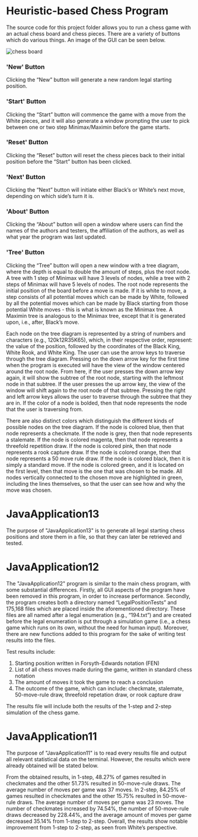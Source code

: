 # Heuristic-based Chess Program

The source code for this project folder allows you to run a chess game with an actual chess board and chess pieces. There are a variety of buttons which do various things. An image of the GUI can be seen below.

![chess board](Minimax-Algorithm-for-a-King-and-Rook-vs-King-Chess-Endgame/board.png)

### 'New' Button

Clicking the “New” button will generate a new random legal starting position. 

### 'Start' Button

Clicking the “Start” button will commence the game with a move from the White pieces, and it will also generate a window prompting the user to pick between one or two step Minimax/Maximin before the game starts.

### 'Reset' Button

Clicking the “Reset” button will reset the chess pieces back to their initial position before the “Start” button has been clicked. 

### 'Next' Button

Clicking the “Next” button will initiate either Black’s or White’s next move, depending on which side’s turn it is. 

### 'About' Button

Clicking the “About” button will open a window where users can find the names of the authors and testers, the affiliation of the authors, as well as what year the program was last updated.

### 'Tree' Button

Clicking the “Tree” button will open a new window with a tree diagram, where the depth is equal to double the amount of steps, plus the root node. A tree with 1 step of Minimax will have 3 levels of nodes, while a tree with 2 steps of Minimax will have 5 levels of nodes. The root node represents the initial position of the board before a move is made. If it is white to move, a step consists of all potential moves which can be made by White, followed by all the potential moves which can be made by Black starting from those potential White moves - this is what is known as the Minimax tree. A Maximin tree is analogous to the Minimax tree, except that it is generated upon, i.e., after, Black’s move. 

Each node on the tree diagram is represented by a string of numbers and characters (e.g., 120k12R35K65), which, in their respective order, represent: the value of the position, followed by the coordinates of the Black King, White Rook, and White King. The user can use the arrow keys to traverse through the tree diagram. Pressing on the down arrow key for the first time when the program is executed will have the view of the window centered around the root node. From here, if the user presses the down arrow key again, it will show the subtree of the root node, starting with the leftmost node in that subtree. If the user presses the up arrow key, the view of the window will shift again to the root node of that subtree. Pressing the right and left arrow keys allows the user to traverse through the subtree that they are in. If the color of a node is bolded, then that node represents the node that the user is traversing from.
 
There are also distinct colors which distinguish the different kinds of possible nodes on the tree diagram. If the node is colored blue, then that node represents a checkmate. If the node is grey, then that node represents a stalemate. If the node is colored magenta, then that node represents a threefold repetition draw. If the node is colored pink, then that node represents a rook capture draw. If the node is colored orange, then that node represents a 50 move rule draw. If the node is colored black, then it is simply a standard move. If the node is colored green, and it is located on the first level, then that move is the one that was chosen to be made. All nodes vertically connected to the chosen move are highlighted in green, including the lines themselves, so that the user can see how and why the move was chosen.


# JavaApplication13

The purpose of "JavaApplication13" is to generate all legal starting chess positions and store them in a file, so that they can later be retrieved and tested.


# JavaApplication12

The "JavaApplication12" program is similar to the main chess program, with some substantial differences. Firstly, all GUI aspects of the program have been removed in this program, in order to increase performance. Secondly, the program creates both a directory named “LegalPositionTests” and 175,168 files which are placed inside the aforementioned directory. These files are all named after a legal enumeration (e.g., “194.txt”) and are created before the legal enumeration is put through a simulation game (i.e., a chess game which runs on its own, without the need for human input). Moreover, there are new functions added to this program for the sake of writing test results into the files.

Test results include:
1. Starting position written in Forsyth-Edwards notation (FEN)
2. List of all chess moves made during the game, written in standard chess notation
3. The amount of moves it took the game to reach a conclusion
4. The outcome of the game, which can include: checkmate, stalemate, 50-move-rule draw, threefold repetation draw, or rook capture draw

The results file will include both the results of the 1-step and 2-step simulation of the chess game. 


# JavaApplication11

The purpose of "JavaApplication11" is to read every results file and output all relevant statistical data on the terminal. However, the results which were already obtained will be stated below.

From the obtained results, in 1-step, 48.27% of games resulted in checkmates and the other 51.73% resulted in 50-move-rule draws. The average number of moves per game was 37 moves. In 2-step, 84.25% of games resulted in checkmates and the other 15.75% resulted in 50-move-rule draws. The average number of moves per game was 23 moves. The number of checkmates increased by 74.54%, the number of 50-move-rule draws decreased by 228.44%, and the average amount of moves per game decreased 35.14% from 1-step to 2-step. Overall, the results show notable improvement from 1-step to 2-step, as seen from White’s perspective. 
